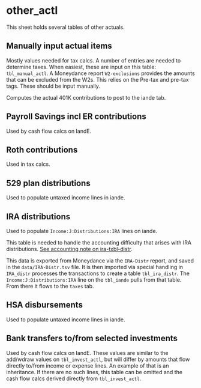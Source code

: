 # other_actl

This sheet holds several tables of other actuals.

## Manually input actual items

Mostly values needed for tax calcs. A number of entries are needed to determine taxes.  When easiest, these are input on this table: `tbl_manual_actl`. A Moneydance report `W2-exclusions` provides the amounts that can be excluded from the W2s.  This relies on the Pre-tax and pre-tax tags. These should be input manually.

Computes the actual 401K contributions to post to the iande tab.

## Payroll Savings incl ER contributions

Used by cash flow calcs on IandE.

## Roth contributions

Used in tax calcs.

## 529 plan distributions

Used to populate untaxed income lines in iande.

## IRA distributions

Used to populate `Income:J:Distributions:IRA` lines on iande.

This table is needed to handle the accounting difficulty that arises with IRA distributions.  [See accounting note on ira-txbl-distr](../accounting.md#ira-accounts).

This data is exported from Moneydance via the `IRA-Distr` report, and saved in the `data/IRA-Distr.tsv` file. It is then imported via special handling in `IRA_distr` processes the transactions to create a table `tbl_ira_distr`. The  `Income:J:Distributions:IRA`  line on the `tbl_iande` pulls from that table.  From there it flows to the `taxes` tab.  

## HSA disbursements

Used to populate untaxed income lines in iande.

## Bank transfers to/from selected investments

Used by cash flow calcs on IandE.  These values are similar to the add/wdraw values on `tbl_invest_actl`, but will differ by amounts that flow directly to/from income or expense lines.  An example of that is an inheritance.  If there are no such lines, this table can be omitted and the cash flow calcs derived directly from `tbl_invest_actl`.


